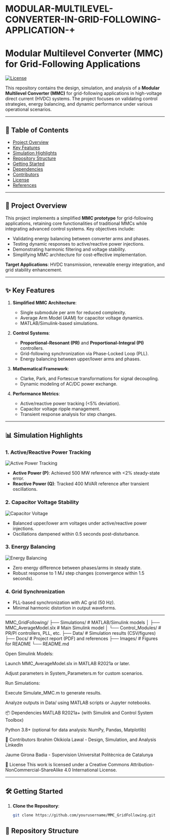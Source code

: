 # MODULAR-MULTILEVEL-CONVERTER-IN-GRID-FOLLOWING-APPLICATION-+

# Modular Multilevel Converter (MMC) for Grid-Following Applications

[![License](https://img.shields.io/badge/License-CC_BY--NC--SA_4.0-lightgrey.svg)](https://creativecommons.org/licenses/by-nc-sa/4.0/)

This repository contains the design, simulation, and analysis of a **Modular Multilevel Converter (MMC)** for grid-following applications in high-voltage direct current (HVDC) systems. The project focuses on validating control strategies, energy balancing, and dynamic performance under various operational scenarios.

---

## 📖 Table of Contents
- [Project Overview](#-project-overview)
- [Key Features](#-key-features)
- [Simulation Highlights](#-simulation-highlights)
- [Repository Structure](#-repository-structure)
- [Getting Started](#-getting-started)
- [Dependencies](#-dependencies)
- [Contributors](#-contributors)
- [License](#-license)
- [References](#-references)

---

## 🚀 Project Overview
This project implements a simplified **MMC prototype** for grid-following applications, retaining core functionalities of traditional MMCs while integrating advanced control systems. Key objectives include:
- Validating energy balancing between converter arms and phases.
- Testing dynamic responses to active/reactive power injections.
- Demonstrating harmonic filtering and voltage stability.
- Simplifying MMC architecture for cost-effective implementation.

**Target Applications**: HVDC transmission, renewable energy integration, and grid stability enhancement.

---

## ✨ Key Features
1. **Simplified MMC Architecture**:
   - Single submodule per arm for reduced complexity.
   - Average Arm Model (AAM) for capacitor voltage dynamics.
   - MATLAB/Simulink-based simulations.

2. **Control Systems**:
   - **Proportional-Resonant (PR)** and **Proportional-Integral (PI)** controllers.
   - Grid-following synchronization via Phase-Locked Loop (PLL).
   - Energy balancing between upper/lower arms and phases.

3. **Mathematical Framework**:
   - Clarke, Park, and Fortescue transformations for signal decoupling.
   - Dynamic modeling of AC/DC power exchange.

4. **Performance Metrics**:
   - Active/reactive power tracking (<5% deviation).
   - Capacitor voltage ripple management.
   - Transient response analysis for step changes.

---

## 📊 Simulation Highlights
### 1. Active/Reactive Power Tracking
![Active Power Tracking](images/active_power.png)
- **Active Power (P)**: Achieved 500 MW reference with <2% steady-state error.
- **Reactive Power (Q)**: Tracked 400 MVAR reference after transient oscillations.

### 2. Capacitor Voltage Stability
![Capacitor Voltage](images/capacitor_voltage.png)
- Balanced upper/lower arm voltages under active/reactive power injections.
- Oscillations dampened within 0.5 seconds post-disturbance.

### 3. Energy Balancing
![Energy Balancing](images/energy_balance.png)
- Zero energy difference between phases/arms in steady state.
- Robust response to 1 MJ step changes (convergence within 1.5 seconds).

### 4. Grid Synchronization
- PLL-based synchronization with AC grid (50 Hz).
- Minimal harmonic distortion in output waveforms.

---

MMC_GridFollowing/
├── Simulations/ # MATLAB/Simulink models
│ ├── MMC_AverageModel.slx # Main Simulink model
│ └── Control_Modules/ # PR/PI controllers, PLL, etc.
├── Data/ # Simulation results (CSV/figures)
├── Docs/ # Project report (PDF) and references
├── Images/ # Figures for README
└── README.md

Open Simulink Models:

Launch MMC_AverageModel.slx in MATLAB R2021a or later.

Adjust parameters in System_Parameters.m for custom scenarios.

Run Simulations:

Execute Simulate_MMC.m to generate results.

Analyze outputs in Data/ using MATLAB scripts or Jupyter notebooks.

📦 Dependencies
MATLAB R2021a+ (with Simulink and Control System Toolbox)

Python 3.8+ (optional for data analysis: NumPy, Pandas, Matplotlib)

👥 Contributors
Ibrahim Okikiola Lawal - Design, Simulation, and Analysis
LinkedIn

Jaume Girona Badia - Supervision
Universitat Politècnica de Catalunya

📜 License
This work is licensed under a Creative Commons Attribution-NonCommercial-ShareAlike 4.0 International License.


---

## 🛠️ Getting Started
1. **Clone the Repository**:
   ```bash
   git clone https://github.com/yourusername/MMC_GridFollowing.git

## 📂 Repository Structure
